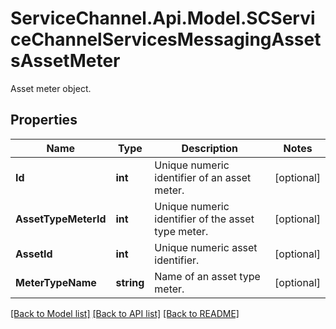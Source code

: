 # ServiceChannel.Api.Model.SCServiceChannelServicesMessagingAssetsAssetMeter
Asset meter object.

## Properties

Name | Type | Description | Notes
------------ | ------------- | ------------- | -------------
**Id** | **int** | Unique numeric identifier of an asset meter. | [optional] 
**AssetTypeMeterId** | **int** | Unique numeric identifier of the asset type meter. | [optional] 
**AssetId** | **int** | Unique numeric asset identifier. | [optional] 
**MeterTypeName** | **string** | Name of an asset type meter. | [optional] 

[[Back to Model list]](../README.md#documentation-for-models) [[Back to API list]](../README.md#documentation-for-api-endpoints) [[Back to README]](../README.md)

